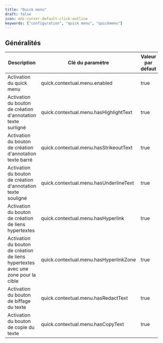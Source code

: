 ```yaml
---
title: "Quick menu"
draft: false
icon: mdi-cursor-default-click-outline
keywords: ["configuration", "quick menu", "quickmenu"]
---
```


## Généralités

| Description                                                                       | Clé du paramètre                       | Valeur par défaut | Type    |
| --------------------------------------------------------------------------------- | -------------------------------------- | ----------------- | ------- |
| Activation du quick menu                                                          | quick.contextual.menu.enabled          | true              | Booléen |
| Activation du bouton de création d'annotation texte surligné                      | quick.contextual.menu.hasHighlightText | true              | Booléen |
| Activation du bouton de création d'annotation texte barré                         | quick.contextual.menu.hasStrikeoutText | true              | Booléen |
| Activation du bouton de création d'annotation texte souligné                      | quick.contextual.menu.hasUnderlineText | true              | Booléen |
| Activation du bouton de création de liens hypertextes                             | quick.contextual.menu.hasHyperlink     | true              | Booléen |
| Activation du bouton de création de liens hypertextes avec une zone pour la cible | quick.contextual.menu.hasHyperlinkZone | true              | Booléen |
| Activation du bouton de biffage du texte                                          | quick.contextual.menu.hasRedactText    | true              | Booléen |
| Activation du bouton de copie du texte                                            | quick.contextual.menu.hasCopyText      | true              | Booléen |